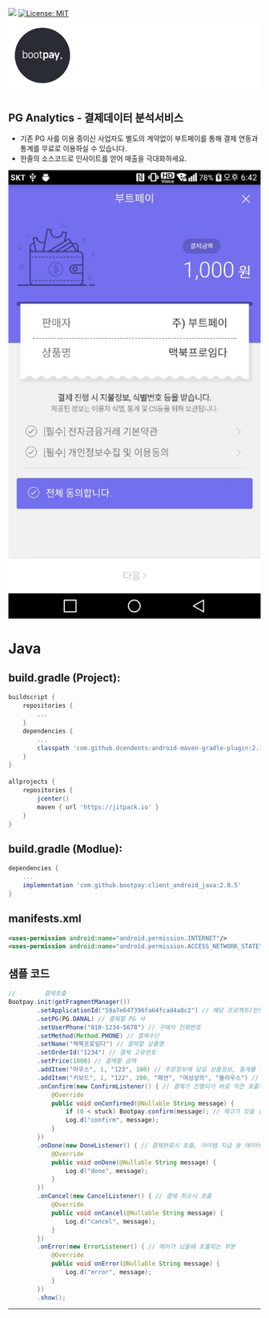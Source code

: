 [![](https://jitpack.io/v/bootpay/client_android_java.svg)](https://jitpack.io/#bootpay/client_android_java)
[![License: MIT](https://img.shields.io/badge/License-MIT-yellow.svg)](https://opensource.org/licenses/MIT)
![](logo/logo_bootpay.png)

## PG Analytics - 결제데이터 분석서비스
* 기존 PG 사를 이용 중이신 사업자도 별도의 계약없이 부트페이를 통해 결제 연동과 통계를 무료로 이용하실 수 있습니다.
* 한줄의 소스코드로 인사이트를 얻어 매출을 극대화하세요.

![](capture/sample_bootpay00.jpeg)

# Java 
## build.gradle (Project):
```gradle
buildscript {
    repositories {
        ...
    }
    dependencies {
        ...
        classpath 'com.github.dcendents:android-maven-gradle-plugin:2.1' // 비공식 해결 방법, gradle build error 가 발생시에만 추가
    }
}

allprojects {
    repositories {
        jcenter()
        maven { url 'https://jitpack.io' }
    }
}
```

## build.gradle (Modlue):
```gradle
dependencies {
    ...
    implementation 'com.github.bootpay:client_android_java:2.0.5'
}
```

## manifests.xml
```xml
<uses-permission android:name="android.permission.INTERNET"/>
<uses-permission android:name="android.permission.ACCESS_NETWORK_STATE"/>
```

## 샘플 코드
```java
//        결제호출
Bootpay.init(getFragmentManager())
        .setApplicationId("59a7e647396fa64fcad4a8c2") // 해당 프로젝트(안드로이드)의 application id 값
        .setPG(PG.DANAL) // 결제할 PG 사
        .setUserPhone("010-1234-5678") // 구매자 전화번호
        .setMethod(Method.PHONE) // 결제수단
        .setName("맥북프로임다") // 결제할 상품명
        .setOrderId("1234") // 결제 고유번호
        .setPrice(1000) // 결제할 금액
        .addItem("마우스", 1, "123", 100) // 주문정보에 담길 상품정보, 통계를 위해 사용
        .addItem("키보드", 1, "122", 200, "패션", "여성상의", "블라우스") // 주문정보에 담길 상품정보, 통계를 위해 사용
        .onConfirm(new ConfirmListener() { // 결제가 진행되기 바로 직전 호출되는 함수로, 주로 재고처리 등의 로직이 수행
            @Override
            public void onConfirmed(@Nullable String message) {
                if (0 < stuck) Bootpay.confirm(message); // 재고가 있을 경우.
                Log.d("confirm", message);
            }
        })
        .onDone(new DoneListener() { // 결제완료시 호출, 아이템 지급 등 데이터 동기화 로직을 수행합니다
            @Override
            public void onDone(@Nullable String message) {
                Log.d("done", message);
            }
        })
        .onCancel(new CancelListener() { // 결제 취소시 호출
            @Override
            public void onCancel(@Nullable String message) {
                Log.d("cancel", message);
            }
        })
        .onError(new ErrorListener() { // 에러가 났을때 호출되는 부분
            @Override
            public void onError(@Nullable String message) {
                Log.d("error", message);
            }
        })
        .show();
```

<hr/>
 
